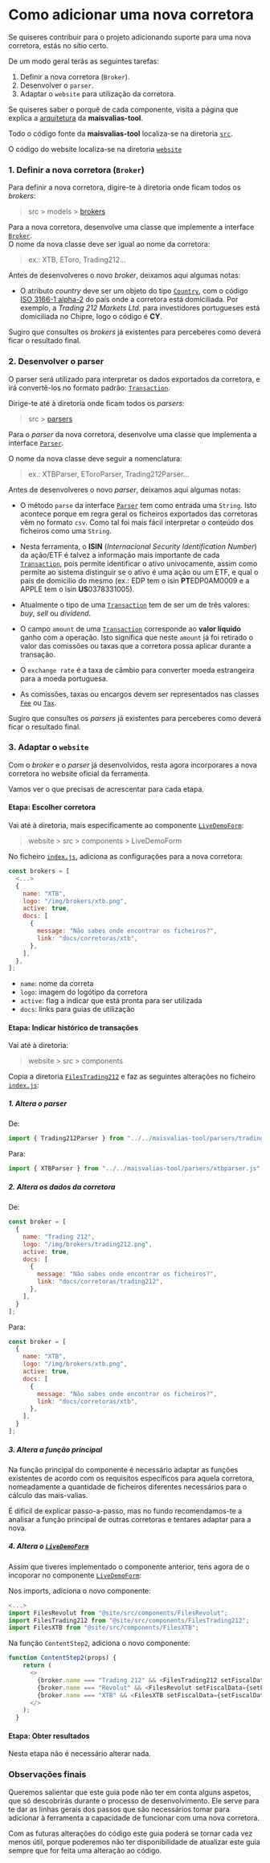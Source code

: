 # Como adicionar uma nova corretora

Se quiseres contribuir para o projeto adicionando suporte para uma nova corretora, estás no sítio certo.

De um modo geral terás as seguintes tarefas:

1. Definir a nova corretora (`Broker`).
2. Desenvolver o `parser`.
3. Adaptar o `website` para utilização da corretora.

Se quiseres saber o porquê de cada componente, visita a página que explica a [arquitetura](https://tomas-silva-pt.github.io/maisvalias-tool/docs/conceitos-chave/arquitetura) da **maisvalias-tool**.

Todo o código fonte da **maisvalias-tool** localiza-se na diretoria [`src`](../src).

O código do website localiza-se na diretoria [`website`](../website)

### 1. Definir a nova corretora (`Broker`)

Para definir a nova corretora, digire-te à diretoria onde ficam todos os _brokers_:

> src > models > [brokers](../src/models/brokers/)

Para a nova corretora, desenvolve uma classe que implemente a interface [`Broker`](../src/models/brokers/broker.ts).   
O nome da nova classe deve ser igual ao nome da corretora:

> ex.: XTB, EToro, Trading212...

Antes de desenvolveres o novo _broker_, deixamos aqui algumas notas:

* O atributo _country_ deve ser um objeto do tipo [`Country`](../src/models/country.ts), com o código [ISO 3166-1 alpha-2](https://en.wikipedia.org/wiki/ISO_3166-1_alpha-2) do país onde a corretora está domiciliada. Por exemplo, a _Trading 212 Markets Ltd._ para investidores portugueses está domiciliada no Chipre, logo o código é **CY**.

Sugiro que consultes os _brokers_ já existentes para perceberes como deverá ficar o resultado final.

### 2. Desenvolver o parser

O parser será utilizado para interpretar os dados exportados da corretora, e irá convertê-los no formato padrão: [`Transaction`](../src/models/transaction.ts).

Dirige-te até à diretoria onde ficam todos os _parsers_:
> src > [parsers](../src/parsers/)

Para o _parser_ da nova corretora, desenvolve uma classe que implementa a interface [`Parser`](../src/parsers/parser.ts).

O nome da nova classe deve seguir a nomenclatura:

> ex.: XTBParser, EToroParser, Trading212Parser...

Antes de desenvolveres o novo _parser_, deixamos aqui algumas notas:

* O método `parse` da interface [`Parser`](../src/parsers/parser.ts) tem como entrada uma `String`. Isto acontece porque em regra geral os ficheiros exportados das corretoras vêm no formato `csv`. Como tal foi mais fácil interpretar o conteúdo dos ficheiros como uma `String`.

* Nesta ferramenta, o **ISIN** (_Internacional Security Identification Number_) da ação/ETF é talvez a informação mais importante de cada [`Transaction`](../src/models/transaction.ts), pois permite identificar o ativo univocamente, assim como permite ao sistema distinguir se o ativo é uma ação ou um ETF, e qual o país de domicilio do mesmo (ex.: EDP tem o isin **PT**EDP0AM0009 e a APPLE tem o isin **US**0378331005).

* Atualmente o tipo de uma [`Transaction`](../src/models/transaction.ts) tem de ser um de três valores: _buy_, _sell_ ou _dividend_.

* O campo `amount` de uma [`Transaction`](../src/models/transaction.ts) corresponde ao **valor líquido** ganho com a operação. Isto significa que neste `amount` já foi retirado o valor das comissões ou taxas que a corretora possa aplicar durante a transação.

* O `exchange rate` é a taxa de câmbio para converter moeda estrangeira para a moeda portuguesa.

* As comissões, taxas ou encargos devem ser representados nas classes [`Fee`](../src/models/fee.ts) ou [`Tax`](../src/models/tax.ts).

Sugiro que consultes os _parsers_ já existentes para perceberes como deverá ficar o resultado final.

### 3. Adaptar o `website`

Com o _broker_ e o _parser_ já desenvolvidos, resta agora incorporares a nova corretora no website oficial da ferramenta.

Vamos ver o que precisas de acrescentar para cada etapa.

#### Etapa: Escolher corretora

Vai até à diretoria, mais especificamente ao componente [`LiveDemoForm`](../website/src/components/LiveDemoForm/):

> website > src > components > LiveDemoForm

No ficheiro [`index.js`](../website/src/components/LiveDemoForm/index.js), adiciona as configurações para a nova corretora:

```javascript
const brokers = [
  <...>
  {
    name: "XTB",
    logo: "/img/brokers/xtb.png",
    active: true,
    docs: [
      {
        message: "Não sabes onde encontrar os ficheiros?",
        link: "docs/corretoras/xtb",
      },
    ],
  },
];
```

* `name`: nome da correta
* `logo`: imagem do logótipo da corretora
* `active`: flag a indicar que está pronta para ser utilizada
* `docs`: links para guias de utilização



#### Etapa: Indicar histórico de transações

Vai até à diretoria:

> website > src > components

Copia a diretoria [`FilesTrading212`](../website/src/components/FilesTrading212/) e faz as seguintes alterações no ficheiro [`index.js`](../website/src/components/FilesTrading212/index.js):

##### 1. Altera o parser

De:
```javascript
import { Trading212Parser } from "../../maisvalias-tool/parsers/trading212parser.js";
```

Para:
```javascript
import { XTBParser } from "../../maisvalias-tool/parsers/xtbparser.js";
```

##### 2. Altera os dados da corretora

De:
```javascript
const broker = [
  {
    name: "Trading 212",
    logo: "/img/brokers/trading212.png",
    active: true,
    docs: [
      {
        message: "Não sabes onde encontrar os ficheiros?",
        link: "docs/corretoras/trading212",
      },
    ],
  }
];
```

Para:
```javascript
const broker = [
  {
    name: "XTB",
    logo: "/img/brokers/xtb.png",
    active: true,
    docs: [
      {
        message: "Não sabes onde encontrar os ficheiros?",
        link: "docs/corretoras/xtb",
      },
    ],
  }
];
```

##### 3. Altera a função principal

Na função principal do componente é necessário adaptar as funções existentes de acordo com os requisitos específicos para aquela corretora, nomeadamente a quantidade de ficheiros diferentes necessários para o cálculo das mais-valias.

É dificil de explicar passo-a-passo, mas no fundo recomendamos-te a analisar a função principal de outras corretoras e tentares adaptar para a nova.

##### 4. Altera o [`LiveDemoForm`](../website/src/components/LiveDemoForm/)

Assim que tiveres implementado o componente anterior, tens agora de o incoporar no componente [`LiveDemoForm`](../website/src/components/LiveDemoForm/):

Nos imports, adiciona o novo componente:

```javascript
<...>
import FilesRevolut from "@site/src/components/FilesRevolut";
import FilesTrading212 from "@site/src/components/FilesTrading212";
import FilesXTB from "@site/src/components/FilesXTB";
```

Na função `ContentStep2`, adiciona o novo componente:

```javascript
function ContentStep2(props) {
    return (
      <>
        {broker.name === "Trading 212" && <FilesTrading212 setFiscalData={setFiscalData} setStep={setStep} />}
        {broker.name === "Revolut" && <FilesRevolut setFiscalData={setFiscalData} setStep={setStep} />}
        {broker.name === "XTB" && <FilesXTB setFiscalData={setFiscalData} setStep={setStep} />}
      </>
    );
  }
```

#### Etapa: Obter resultados

Nesta etapa não é necessário alterar nada.

### Observações finais

Queremos salientar que este guia pode não ter em conta alguns aspetos, que só descobrirás durante o processo de desenvolvimento. Ele serve para te dar as linhas gerais dos passos que são necessários tomar para adicionar à ferramenta a capacidade de funcionar com uma nova corretora.

Com as futuras alterações do código este guia poderá se tornar cada vez menos útil, porque poderemos não ter disponibilidade de atualizar este guia sempre que for feita uma alteração ao código.